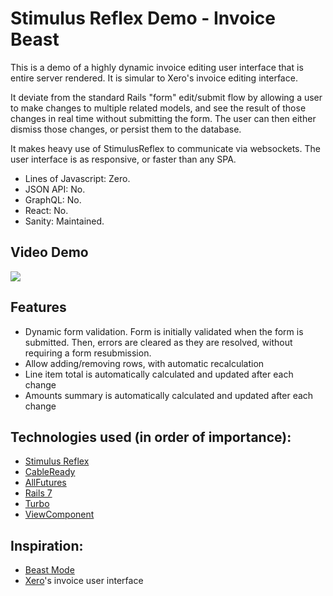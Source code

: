 # Stimulus Reflex Demo - Invoice Beast

This is a demo of a highly dynamic invoice editing user interface
that is entire server rendered. It is simular to Xero's invoice
editing interface.

It deviate from the standard Rails "form" edit/submit flow by allowing
a user to make changes to multiple related models, and see the result
of those changes in real time without submitting the form. The user can
then either dismiss those changes, or persist them to the database.

It makes heavy use of StimulusReflex to communicate via websockets.
The user interface is as responsive, or faster than any SPA.

- Lines of Javascript: Zero.
- JSON API: No.
- GraphQL: No.
- React: No.
- Sanity: Maintained.

## Video Demo

[![](https://img.youtube.com/vi/KHZuMW0IZTY/maxresdefault.jpg)](https://youtu.be/KHZuMW0IZTY)

## Features
- Dynamic form validation. Form is initially validated when the form is submitted. Then, errors are cleared as they are resolved, without requiring a form resubmission.
- Allow adding/removing rows, with automatic recalculation
- Line item total is automatically calculated and updated after each change
- Amounts summary is automatically calculated and updated after each change
## Technologies used (in order of importance):

- [Stimulus Reflex](https://docs.stimulusreflex.com/)
- [CableReady](https://cableready.stimulusreflex.com/)
- [AllFutures](https://allfutures.leastbad.com/)
- [Rails 7](https://rubyonrails.org/)
- [Turbo](https://turbo.hotwired.dev/)
- [ViewComponent](https://viewcomponent.org/)

## Inspiration:

- [Beast Mode](https://beastmode.leastbad.com/)
- [Xero](https://xero.com)'s invoice user interface
